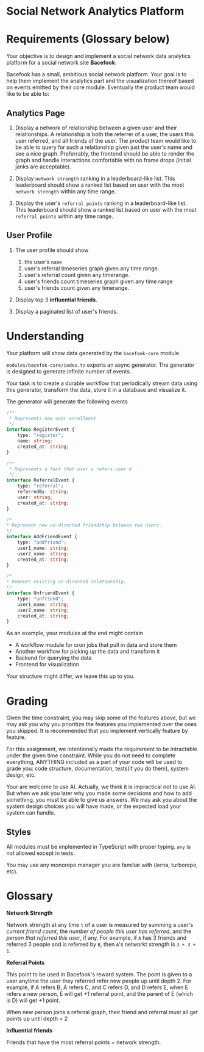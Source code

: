# Social Network Analytics Platform

# Requirements (Glossary below)

Your objective is to design and implement a social network data analytics platform for a social network site **Bacefook**. 

Bacefook has a small, ambitious social network platform. Your goal is to help them implement the analytics part and the visualization thereof based on events emitted by their core module. Eventually the product team would like to be able to:

## Analytics Page

1. Display a network of relationship between a given user and their relationships. A relationship is both the referrer of a user, the users this user referred, and all friends of the user. The product team would like to be able to query for such a relationship given just the user's name and see a nice graph. Preferrably, the frontend should be able to render the graph and handle interactions comfortable with no frame drops (initial janks are acceptable).

2. Display `network strength` ranking in a leaderboard-like list. This leaderboard should show a ranked list based on user with the most `network strength` within any time range.

3. Display the user's `referral points` ranking in a leaderboard-like list. This leaderboard should show a ranked list based on user with the most `referral points` within any time range.

## User Profile

1. The user profile should show 
   1. the user's `name`
   2. user's referral timeseries graph given any time range.
   3. user's referral count given any timerange.
   4. user's friends count timeseries graph given any time range
   5. user's friends count given any timerange.

2. Display top 3 **influential friends**.

3. Display a paginated list of user's friends.

# Understanding

Your platform will show data generated by the `bacefook-core` module.

`modules/bacefok-core/index.ts` exports an async generator. The generator is designed to generate infinite number of events. 

Your task is to create a durable workflow that periodically stream data using this generator, transform the data, store it in a database and visualize it.

The generator will generate the following events

```ts
/**
 * Represents new user enrollment
 */ 
interface RegisterEvent {
    type: "register";
    name: string;
    created_at: string;
}

/**
 * Represents a fact that user a refers user b
 */ 
interface ReferralEvent {
    type: "referral";
    referredBy: string;
    user: string;
    created_at: string;
}

/*
* Represent new un-directed friendship between two users.
*/
interface AddFriendEvent {
    type: "addfriend";
    user1_name: string;
    user2_name: string;
    created_at: string;
}

/*
* Removes existing un-directed relationship.
*/
interface UnfriendEvent {
    type: "unfriend";
    user1_name: string;
    user2_name: string;
    created_at: string;
}
```

As an example, your modules at the end might contain 
- A workflow module for cron jobs that pull in data and store them
- Another workflow for picking up the data and transform it
- Backend for querying the data
- Frontend for visualization

Your structure might differ, we leave this up to you. 

# Grading

Given the time constraint, you may skip some of the features above, but we may ask you why you prioritize the features you implemented over the ones you skipped. It is recommended that you implement vertically feature by feature. 

For this assignment, we intentionally made the requirement to be intractable under the given time constraint. While you do not need to complete everything, ANYTHING included as a part of your code will be used to grade you: code structure, documentation, tests(if you do them), system design, etc.

Your are welcome to use AI. Actually, we think it is impractical not to use AI. But when we ask you later why you made some decisions and how to add something, you must be able to give us answers. We may ask you about the system design choices you will have made, or the expected load your system can handle.

## Styles

All modules must be implemented in TypeScript with proper typing. `any` is not allowed except in tests. 

You may use any monorepo manager you are familiar with (lerna, turborepo, etc).

# Glossary

**Network Strength**

Network strength at any time `t` of a user is measured by summing a user's _current friend count_, the _number of people this user has referred_, and the _person that referred this user_, if any. For example, if `A` has 3 friends and referred 3 people and is referred by `B`, then `A`'s networkt strength is `3 + 3 + 1`.

**Referral Points**

This point to be used in Bacefook's reward system. The point is given to a user anytime the user they referred refer new people up until depth 2. For example, if A refers B, A refers C, and C refers D, and D refers E, when E refers a new person, E will get +1 referral point, and the parent of E (which is D) will get +1 point.

When new person joins a referral graph, their friend and referral must all get points up until depth = 2

**Influential friends**

Friends that have the most referral points + network strength.

